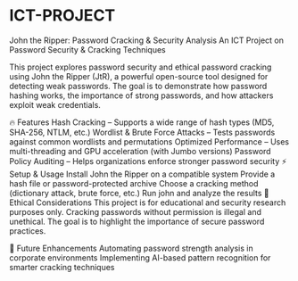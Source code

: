 # ICT-PROJECT
John the Ripper: Password Cracking & Security Analysis
An ICT Project on Password Security & Cracking Techniques

This project explores password security and ethical password cracking using John the Ripper (JtR), a powerful open-source tool designed for detecting weak passwords. The goal is to demonstrate how password hashing works, the importance of strong passwords, and how attackers exploit weak credentials.

🔥 Features
Hash Cracking – Supports a wide range of hash types (MD5, SHA-256, NTLM, etc.)
Wordlist & Brute Force Attacks – Tests passwords against common wordlists and permutations
Optimized Performance – Uses multi-threading and GPU acceleration (with Jumbo versions)
Password Policy Auditing – Helps organizations enforce stronger password security
⚡ Setup & Usage
Install John the Ripper on a compatible system
Provide a hash file or password-protected archive
Choose a cracking method (dictionary attack, brute force, etc.)
Run john <hashfile> and analyze the results
🔐 Ethical Considerations
This project is for educational and security research purposes only. Cracking passwords without permission is illegal and unethical. The goal is to highlight the importance of secure password practices.

🚀 Future Enhancements
Automating password strength analysis in corporate environments
Implementing AI-based pattern recognition for smarter cracking techniques
